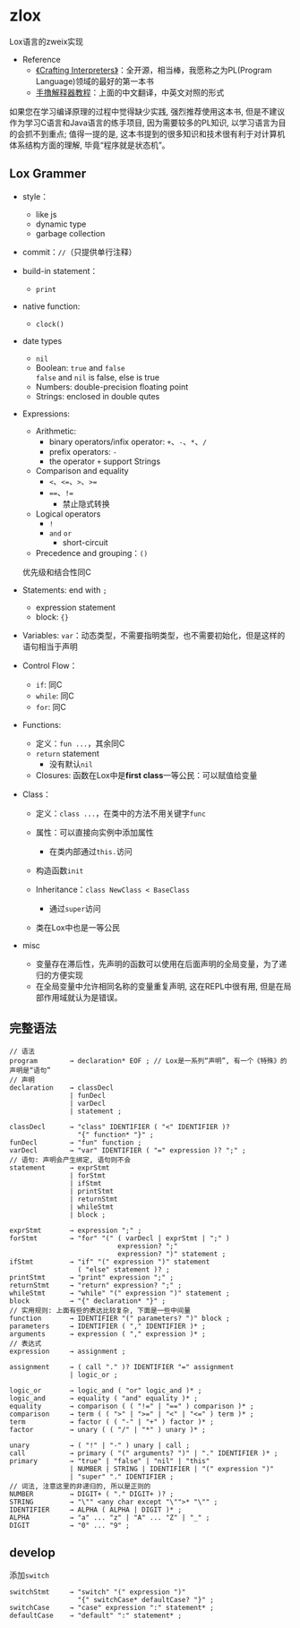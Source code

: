 # zlox
Lox语言的zweix实现

+ Reference
    + [《Crafting Interpreters》](http://www.craftinginterpreters.com/)：全开源，相当棒，我愿称之为PL(Program Language)领域的最好的第一本书
    + [手撸解释器教程](https://readonly.link/books/https://raw.githubusercontent.com/GuoYaxiang/craftinginterpreters_zh/main/book.json)：上面的中文翻译，中英文对照的形式

如果您在学习编译原理的过程中觉得缺少实践, 强烈推荐使用这本书,
但是不建议作为学习C语言和Java语言的练手项目, 因为需要较多的PL知识, 以学习语言为目的会抓不到重点;
值得一提的是, 这本书提到的很多知识和技术很有利于对计算机体系结构方面的理解, 毕竟“程序就是状态机”。

## Lox Grammer

+ style：
    + like js
    + dynamic type
    + garbage collection

+ commit：`//`（只提供单行注释）

+ build-in statement：
    + `print`

+ native function:
    + `clock()`

+ date types
    + `nil`
    + Boolean: `true` and `false`  
      `false` and `nil` is false, else is true
    + Numbers: double-precision floating point
    + Strings: enclosed in double qutes

+ Expressions:
	+ Arithmetic:
		+ binary operators/infix operator: `+`、`-`、`*`、`/`
		+ prefix operators: `-`
		+ the operator `+` support Strings
	+ Comparison and equality
		+ `<`、`<=`、`>`、`>=`
		+ `==`、`!=`
			+ 禁止隐式转换
	+ Logical operators
		+ `!`
		+ `and` `or`
			+ short-circuit
	+ Precedence and grouping：`()`

    优先级和结合性同C

+ Statements: end with `;`
	+ expression statement
	+ block: `{}`

+ Variables: `var`：动态类型，不需要指明类型，也不需要初始化，但是这样的语句相当于声明

+ Control Flow：
	+ `if`: 同C
	+ `while`: 同C
	+ `for`: 同C

+ Functions: 
	+ 定义：`fun ...`，其余同C
	+ `return` statement
		+ 没有默认`nil`
	+ Closures: 函数在Lox中是**first class**一等公民：可以赋值给变量

+ Class：
	+ 定义：`class ...`，在类中的方法不用关键字`func`
	+ 属性：可以直接向实例中添加属性
		+ 在类内部通过`this.`访问
	+ 构造函数`init`
	+ Inheritance：`class NewClass < BaseClass`
		+ 通过`super`访问

	+ 类在Lox中也是一等公民

+ misc
	+ 变量存在滞后性，先声明的函数可以使用在后面声明的全局变量，为了递归的方便实现
	+ 在全局变量中允许相同名称的变量重复声明, 这在REPL中很有用, 但是在局部作用域就认为是错误。

## 完整语法

```
// 语法
program        → declaration* EOF ; // Lox是一系列“声明”, 有一个《特殊》的声明是“语句”
// 声明
declaration    → classDecl
               | funDecl
               | varDecl
               | statement ;

classDecl      → "class" IDENTIFIER ( "<" IDENTIFIER )?
                 "{" function* "}" ;
funDecl        → "fun" function ;
varDecl        → "var" IDENTIFIER ( "=" expression )? ";" ;
// 语句: 声明会产生绑定, 语句则不会
statement      → exprStmt
               | forStmt
               | ifStmt
               | printStmt
               | returnStmt
               | whileStmt
               | block ;

exprStmt       → expression ";" ;
forStmt        → "for" "(" ( varDecl | exprStmt | ";" )
                           expression? ";"
                           expression? ")" statement ;
ifStmt         → "if" "(" expression ")" statement
                 ( "else" statement )? ;
printStmt      → "print" expression ";" ;
returnStmt     → "return" expression? ";" ;
whileStmt      → "while" "(" expression ")" statement ;
block          → "{" declaration* "}" ;
// 实用规则: 上面有些的表达比较复杂, 下面是一些中间量
function       → IDENTIFIER "(" parameters? ")" block ;
parameters     → IDENTIFIER ( "," IDENTIFIER )* ;
arguments      → expression ( "," expression )* ;
// 表达式
expression     → assignment ;

assignment     → ( call "." )? IDENTIFIER "=" assignment
               | logic_or ;

logic_or       → logic_and ( "or" logic_and )* ;
logic_and      → equality ( "and" equality )* ;
equality       → comparison ( ( "!=" | "==" ) comparison )* ;
comparison     → term ( ( ">" | ">=" | "<" | "<=" ) term )* ;
term           → factor ( ( "-" | "+" ) factor )* ;
factor         → unary ( ( "/" | "*" ) unary )* ;

unary          → ( "!" | "-" ) unary | call ;
call           → primary ( "(" arguments? ")" | "." IDENTIFIER )* ;
primary        → "true" | "false" | "nil" | "this"
               | NUMBER | STRING | IDENTIFIER | "(" expression ")"
               | "super" "." IDENTIFIER ;
// 词法, 注意这里的非递归的, 所以是正则的
NUMBER         → DIGIT+ ( "." DIGIT+ )? ;
STRING         → "\"" <any char except "\"">* "\"" ;
IDENTIFIER     → ALPHA ( ALPHA | DIGIT )* ;
ALPHA          → "a" ... "z" | "A" ... "Z" | "_" ;
DIGIT          → "0" ... "9" ;
```

## develop

添加`switch`
```
switchStmt     → "switch" "(" expression ")"
                 "{" switchCase* defaultCase? "}" ;
switchCase     → "case" expression ":" statement* ;
defaultCase    → "default" ":" statement* ;
```